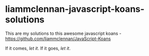 # liammclennan-javascript-koans-solutions

This are my solutions to this awesome javascript koans - https://github.com/liammclennan/JavaScript-Koans

If it comes, *let it*. If it goes, *let it*.
